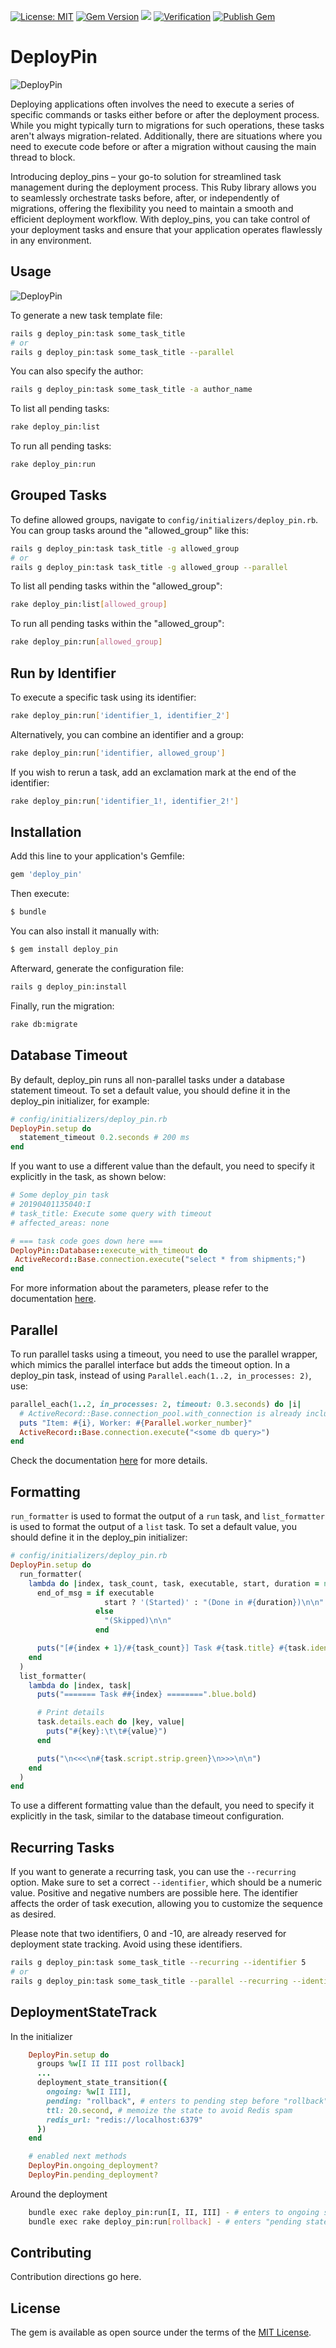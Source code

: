[![License: MIT](https://img.shields.io/badge/License-MIT-yellow.svg)](https://opensource.org/licenses/MIT)
[![Gem Version](https://badge.fury.io/rb/deploy_pin.svg)](https://badge.fury.io/rb/deploy_pin)
![](https://ruby-gem-downloads-badge.herokuapp.com/deploy_pin)
[![Verification](https://github.com/skcc321/deploy_pin/actions/workflows/verify.yml/badge.svg)](https://github.com/skcc321/deploy_pin/actions/workflows/verify.yml)
[![Publish Gem](https://github.com/skcc321/deploy_pin/actions/workflows/publish.yml/badge.svg)](https://github.com/skcc321/deploy_pin/actions/workflows/publish.yml)

# DeployPin

![DeployPin](http://hereisfree.com/content1//pic/zip/2009109935062477801.jpg)

Deploying applications often involves the need to execute a series of specific commands or tasks either before or after the deployment process. While you might typically turn to migrations for such operations, these tasks aren't always migration-related. Additionally, there are situations where you need to execute code before or after a migration without causing the main thread to block.

Introducing deploy_pins – your go-to solution for streamlined task management during the deployment process. This Ruby library allows you to seamlessly orchestrate tasks before, after, or independently of migrations, offering the flexibility you need to maintain a smooth and efficient deployment workflow. With deploy_pins, you can take control of your deployment tasks and ensure that your application operates flawlessly in any environment.

## Usage

![DeployPin](deploy_pin.gif)

To generate a new task template file:
```bash
rails g deploy_pin:task some_task_title
# or
rails g deploy_pin:task some_task_title --parallel
```

You can also specify the author:
```bash
rails g deploy_pin:task some_task_title -a author_name
```

To list all pending tasks:
```bash
rake deploy_pin:list
```

To run all pending tasks:
```bash
rake deploy_pin:run
```

## Grouped Tasks

To define allowed groups, navigate to `config/initializers/deploy_pin.rb`. You can group tasks around the "allowed_group" like this:
```bash
rails g deploy_pin:task task_title -g allowed_group
# or
rails g deploy_pin:task task_title -g allowed_group --parallel
```

To list all pending tasks within the "allowed_group":
```bash
rake deploy_pin:list[allowed_group]
```

To run all pending tasks within the "allowed_group":
```bash
rake deploy_pin:run[allowed_group]
```

## Run by Identifier

To execute a specific task using its identifier:
```bash
rake deploy_pin:run['identifier_1, identifier_2']
```

Alternatively, you can combine an identifier and a group:
```bash
rake deploy_pin:run['identifier, allowed_group']
```

If you wish to rerun a task, add an exclamation mark at the end of the identifier:
```bash
rake deploy_pin:run['identifier_1!, identifier_2!']
```

## Installation

Add this line to your application's Gemfile:

```ruby
gem 'deploy_pin'
```

Then execute:
```bash
$ bundle
```

You can also install it manually with:
```bash
$ gem install deploy_pin
```

Afterward, generate the configuration file:
```bash
rails g deploy_pin:install
```

Finally, run the migration:
```bash
rake db:migrate
```

## Database Timeout

By default, deploy_pin runs all non-parallel tasks under a database statement timeout. To set a default value, you should define it in the deploy_pin initializer, for example:

```ruby
# config/initializers/deploy_pin.rb
DeployPin.setup do
  statement_timeout 0.2.seconds # 200 ms
end
```

If you want to use a different value than the default, you need to specify it explicitly in the task, as shown below:

```ruby
# Some deploy_pin task
# 20190401135040:I
# task_title: Execute some query with timeout
# affected_areas: none

# === task code goes down here ===
DeployPin::Database::execute_with_timeout do
 ActiveRecord::Base.connection.execute("select * from shipments;")
end
```

For more information about the parameters, please refer to the documentation [here](lib/deploy_pin/database.rb).

## Parallel

To run parallel tasks using a timeout, you need to use the parallel wrapper, which mimics the parallel interface but adds the timeout option. In a deploy_pin task, instead of using `Parallel.each(1..2, in_processes: 2)`, use:

```ruby
parallel_each(1..2, in_processes: 2, timeout: 0.3.seconds) do |i|
  # ActiveRecord::Base.connection_pool.with_connection is already included in the parallel wrapper.
  puts "Item: #{i}, Worker: #{Parallel.worker_number}"
  ActiveRecord::Base.connection.execute("<some db query>")
end
```

Check the documentation [here](lib/deploy_pin/parallel_wrapper.rb) for more details.

## Formatting

`run_formatter` is used to format the output of a `run` task, and `list_formatter` is used to format the output of a `list` task. To set a default value, you should define it in the deploy_pin initializer:

```ruby
# config/initializers/deploy_pin.rb
DeployPin.setup do
  run_formatter(
    lambda do |index, task_count, task, executable, start, duration = nil|
      end_of_msg = if executable
                     start ? '(Started)' : "(Done in #{duration})\n\n"
                   else
                     "(Skipped)\n\n"
                   end

      puts("[#{index + 1}/#{task_count}] Task #{task.title} #{task.identifier}##{task.group} #{end_of_msg}".blue.bold)
    end
  )
  list_formatter(
    lambda do |index, task|
      puts("======= Task ##{index} ========".blue.bold)

      # Print details
      task.details.each do |key, value|
        puts("#{key}:\t\t#{value}")
      end

      puts("\n<<<\n#{task.script.strip.green}\n>>>\n\n")
    end
  )
end
```

To use a different formatting value than the default, you need to specify it explicitly in the task, similar to the database timeout configuration.

## Recurring Tasks
If you want to generate a recurring task, you can use the `--recurring` option. Make sure to set a correct `--identifier`, which should be a numeric value. Positive and negative numbers are possible here. The identifier affects the order of task execution, allowing you to customize the sequence as desired.

Please note that two identifiers, 0 and -10, are already reserved for deployment state tracking. Avoid using these identifiers.

```bash
rails g deploy_pin:task some_task_title --recurring --identifier 5
# or
rails g deploy_pin:task some_task_title --parallel --recurring --identifier 5
```

## DeploymentStateTrack
In the initializer
```ruby
    DeployPin.setup do
      groups %w[I II III post rollback]
      ...
      deployment_state_transition({
        ongoing: %w[I III],
        pending: "rollback", # enters to pending step before "rollback"
        ttl: 20.second, # memoize the state to avoid Redis spam
        redis_url: "redis://localhost:6379"
      })
    end

    # enabled next methods
    DeployPin.ongoing_deployment?
    DeployPin.pending_deployment?
```

Around the deployment
```bash
    bundle exec rake deploy_pin:run[I, II, III] - # enters to ongoing state before "I" and leaves it after "III" so all tasks in I, II, III have DeployPin.oingoing_deployment? == true
    bundle exec rake deploy_pin:run[rollback] - # enters "pending state"
```

## Contributing
Contribution directions go here.

## License
The gem is available as open source under the terms of the [MIT License](https://opensource.org/licenses/MIT).
